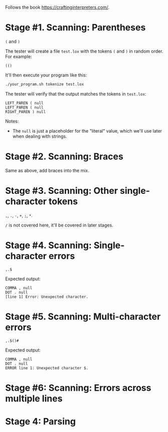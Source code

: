 Follows the book https://craftinginterpreters.com/.

# Stage #1. Scanning: Parentheses

`(` and `)`

The tester will create a file `test.lox` with the tokens `(` and `)` in random order. For example:

```
(()
```

It'll then execute your program like this:

```bash
./your_program.sh tokenize test.lox
```

The tester will verify that the output matches the tokens in `test.lox`:

```
LEFT_PAREN ( null
LEFT_PAREN ( null
RIGHT_PAREN ) null
```

Notes:

- The `null` is just a placeholder for the "literal" value, which we'll use later when dealing with strings.

# Stage #2. Scanning: Braces

Same as above, add braces into the mix.

# Stage #3. Scanning: Other single-character tokens

`,`, `.`, `-`, `+`, `;`, `*`.

`/` is not covered here, it'll be covered in later stages.

# Stage #4. Scanning: Single-character errors

```
,.$
```

Expected output:

```
COMMA , null
DOT . null
[line 1] Error: Unexpected character.
```

# Stage #5. Scanning: Multi-character errors

```
,.$()#
```

Expected output:

```
COMMA , null
DOT . null
ERROR line 1: Unexpected character $.
```

# Stage #6: Scanning: Errors across multiple lines

# Stage 4: Parsing
